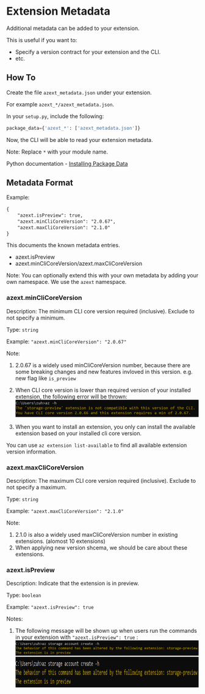 Extension Metadata
==================

Additional metadata can be added to your extension.

This is useful if you want to:
- Specify a version contract for your extension and the CLI.
- etc.


How To
------

Create the file `azext_metadata.json` under your extension.

For example `azext_*/azext_metadata.json`.

In your `setup.py`, include the following:
``` python
package_data={'azext_*': ['azext_metadata.json']}
```

Now, the CLI will be able to read your extension metadata.

Note: Replace `*` with your module name.

Python documentation - [Installing Package Data](https://docs.python.org/2/distutils/setupscript.html#installing-package-data)


Metadata Format
---------------
Example:
```
{
    "azext.isPreview": true,
    "azext.minCliCoreVersion": "2.0.67",
    "azext.maxCliCoreVersion": "2.1.0"
}
```

This documents the known metadata entries.
- azext.isPreview
- azext.minCliCoreVersion/azext.maxCliCoreVersion

Note: You can optionally extend this with your own metadata by adding your own namespace. We use the `azext` namespace.

### azext.minCliCoreVersion
Description: The minimum CLI core version required (inclusive).
Exclude to not specify a minimum.

Type: `string`

Example: `"azext.minCliCoreVersion": "2.0.67"`

Note:
1. 2.0.67 is a widely used minCliCoreVersion number, because there are some breaking changes and new features invloved in this version.
e.g. new flag like `is_preview`
2. When CLI core version is lower than required version of your installed extension, the following error will be thrown:
![avatar](https://github.com/Juliehzl/azure-cli-extensions/blob/authoring/docs/assets/extensionversion.png)

3. When you want to install an extension, you only can install the available extension based on your installed cli core version.

You can use `az extension list-available` to find all available extension version information.

### azext.maxCliCoreVersion
Description: The maximum CLI core version required (inclusive).
Exclude to not specify a maximum.

Type: `string`

Example: `"azext.maxCliCoreVersion": "2.1.0"`

Note:
1. 2.1.0 is also a widely used maxCliCoreVersion number in existing extensions. (alomost 10 extensions)
2. When applying new version shcema, we should be care about these extensions.

### azext.isPreview
Description: Indicate that the extension is in preview.

Type: `boolean`

Example: `"azext.isPreview": true`

Notes:
1. The following message will be shown up when users run the commands in your extension with `"azext.isPreview": true` :
![avatar](https://github.com/Juliehzl/azure-cli-extensions/blob/authoring/docs/assets/extensionpreview.png)
<img src="https://github.com/Juliehzl/azure-cli-extensions/blob/authoring/docs/assets/extensionpreview.png" width = "800" height = "80" alt="preview" 
align=center>
